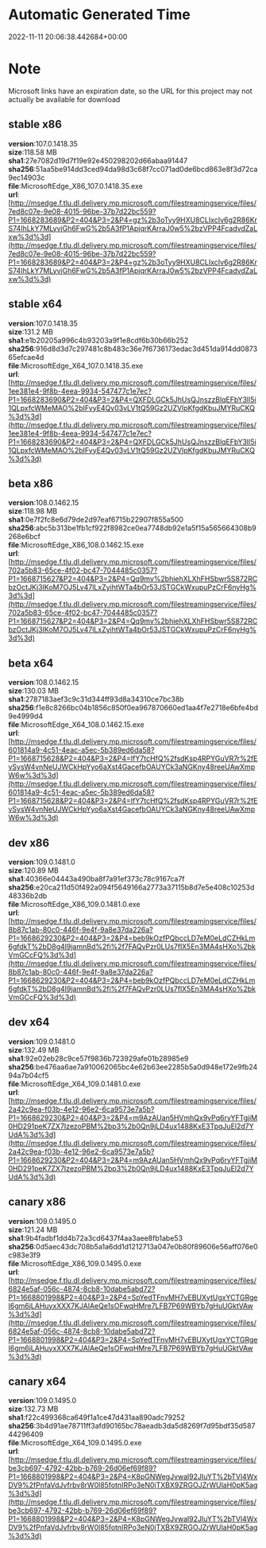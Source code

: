 # Automatic Generated Time
2022-11-11 20:06:38.442684+00:00

# Note
Microsoft links have an expiration date, so the URL for this project may not actually be available for download

## stable x86
**version**:107.0.1418.35  
**size**:118.58 MB  
**sha1**:27e7082d19d7f19e92e450298202d66abaa91447  
**sha256**:51aa5be914dd3ced94da98d3c68f7cc071ad0de6bcd863e8f3d72ca9ec14903c  
**file**:MicrosoftEdge_X86_107.0.1418.35.exe  
**url**:[http://msedge.f.tlu.dl.delivery.mp.microsoft.com/filestreamingservice/files/7ed8c07e-9e08-4015-96be-37b7d22bc559?P1=1668283689&P2=404&P3=2&P4=gz%2b3oTyy9HXU8CLIxcIv6g2R86KrS74IhLkY7MLyvjGh6FwG%2b5A3fP1ApjqrKArraJ0w5%2bzVPP4FcadvdZaLxw%3d%3d](http://msedge.f.tlu.dl.delivery.mp.microsoft.com/filestreamingservice/files/7ed8c07e-9e08-4015-96be-37b7d22bc559?P1=1668283689&P2=404&P3=2&P4=gz%2b3oTyy9HXU8CLIxcIv6g2R86KrS74IhLkY7MLyvjGh6FwG%2b5A3fP1ApjqrKArraJ0w5%2bzVPP4FcadvdZaLxw%3d%3d)  

## stable x64
**version**:107.0.1418.35  
**size**:131.2 MB  
**sha1**:e1b20205a996c4b93203a9f1e8cdf6b30b66b252  
**sha256**:916d8d3d7c297481c8b483c36e7f6736173edac3d451da914dd087365efcae4d  
**file**:MicrosoftEdge_X64_107.0.1418.35.exe  
**url**:[http://msedge.f.tlu.dl.delivery.mp.microsoft.com/filestreamingservice/files/1ee381e4-9f8b-4eea-9934-547477c1e7ec?P1=1668283690&P2=404&P3=2&P4=QXFDLGCk5JhUsQJnszzBlqEFbY3Il5i1QLpxfcWMeMAO%2bIFvyE4Qv03vLV1tQ59Gz2UZVlpKfgdKbuJMYRuCKQ%3d%3d](http://msedge.f.tlu.dl.delivery.mp.microsoft.com/filestreamingservice/files/1ee381e4-9f8b-4eea-9934-547477c1e7ec?P1=1668283690&P2=404&P3=2&P4=QXFDLGCk5JhUsQJnszzBlqEFbY3Il5i1QLpxfcWMeMAO%2bIFvyE4Qv03vLV1tQ59Gz2UZVlpKfgdKbuJMYRuCKQ%3d%3d)  

## beta x86
**version**:108.0.1462.15  
**size**:118.98 MB  
**sha1**:0e7f2fc8e6d79de2d97eaf6715b22907f855a500  
**sha256**:abc5b313be1fb1cf922f8982ce0ea7748db92e1a5f15a565664308b9268e6bcf  
**file**:MicrosoftEdge_X86_108.0.1462.15.exe  
**url**:[http://msedge.f.tlu.dl.delivery.mp.microsoft.com/filestreamingservice/files/702a5b83-65ce-4f02-bc47-7044485c0357?P1=1668715627&P2=404&P3=2&P4=Qq9mv%2bhiehXLXhFHSbwr5S872RCbzOctJKj3IKoM7OJ5Lv47lLxZyihtWTa4bOr53JSTGCkWxupuPzCrF6nyHg%3d%3d](http://msedge.f.tlu.dl.delivery.mp.microsoft.com/filestreamingservice/files/702a5b83-65ce-4f02-bc47-7044485c0357?P1=1668715627&P2=404&P3=2&P4=Qq9mv%2bhiehXLXhFHSbwr5S872RCbzOctJKj3IKoM7OJ5Lv47lLxZyihtWTa4bOr53JSTGCkWxupuPzCrF6nyHg%3d%3d)  

## beta x64
**version**:108.0.1462.15  
**size**:130.03 MB  
**sha1**:2787183aef3c9c31d344ff93d8a34310ce7bc38b  
**sha256**:f1e8c8266bc04b1856c850f0ea967870660ed1aa4f7e2718e6bfe4bd9e4999d4  
**file**:MicrosoftEdge_X64_108.0.1462.15.exe  
**url**:[http://msedge.f.tlu.dl.delivery.mp.microsoft.com/filestreamingservice/files/601814a9-4c51-4eac-a5ec-5b389ed6da58?P1=1668715628&P2=404&P3=2&P4=IfY7tcHfQ%2fsdKsp4RPYGuVR7r%2fEvSysW4vnNeUJWCkHpYyo6aXst4GacefbOAUYCk3aNGKny48reeUAwXmpW6w%3d%3d](http://msedge.f.tlu.dl.delivery.mp.microsoft.com/filestreamingservice/files/601814a9-4c51-4eac-a5ec-5b389ed6da58?P1=1668715628&P2=404&P3=2&P4=IfY7tcHfQ%2fsdKsp4RPYGuVR7r%2fEvSysW4vnNeUJWCkHpYyo6aXst4GacefbOAUYCk3aNGKny48reeUAwXmpW6w%3d%3d)  

## dev x86
**version**:109.0.1481.0  
**size**:120.89 MB  
**sha1**:40366e04443a490ba8f7a91ef373c78c9167ca7f  
**sha256**:e20ca211d50f492a094f5649166a2773a37115b8d7e5e408c10253d48336b2db  
**file**:MicrosoftEdge_X86_109.0.1481.0.exe  
**url**:[http://msedge.f.tlu.dl.delivery.mp.microsoft.com/filestreamingservice/files/8b87c1ab-80c0-446f-9e4f-9a8e37da226a?P1=1668629230&P2=404&P3=2&P4=beb9kOzfPQbccLD7eM0eLdCZHkLm6gfdkT%2bD8g4I9jamnBd%2fi%2f7FAQvPzr0LUs7flX5En3MA4sHXo%2bkVmGCcFQ%3d%3d](http://msedge.f.tlu.dl.delivery.mp.microsoft.com/filestreamingservice/files/8b87c1ab-80c0-446f-9e4f-9a8e37da226a?P1=1668629230&P2=404&P3=2&P4=beb9kOzfPQbccLD7eM0eLdCZHkLm6gfdkT%2bD8g4I9jamnBd%2fi%2f7FAQvPzr0LUs7flX5En3MA4sHXo%2bkVmGCcFQ%3d%3d)  

## dev x64
**version**:109.0.1481.0  
**size**:132.49 MB  
**sha1**:92e02eb28c9ce57f9836b723929afe01b28985e9  
**sha256**:be476aa6ae7a910062065bc4e62b63ee2285b5a0d948e172e9fb2494a7b04cf5  
**file**:MicrosoftEdge_X64_109.0.1481.0.exe  
**url**:[http://msedge.f.tlu.dl.delivery.mp.microsoft.com/filestreamingservice/files/2a42c9ea-f03b-4e12-96e2-6ca9573e7a5b?P1=1668629230&P2=404&P3=2&P4=m9AzAUan5HVmhQx9vPq6ryYFTgjiM0HD291peK7ZX7IzezoPBM%2bp3%2b0Qn9jLD4ux1488KxE3TpqJuEl2d7YUdA%3d%3d](http://msedge.f.tlu.dl.delivery.mp.microsoft.com/filestreamingservice/files/2a42c9ea-f03b-4e12-96e2-6ca9573e7a5b?P1=1668629230&P2=404&P3=2&P4=m9AzAUan5HVmhQx9vPq6ryYFTgjiM0HD291peK7ZX7IzezoPBM%2bp3%2b0Qn9jLD4ux1488KxE3TpqJuEl2d7YUdA%3d%3d)  

## canary x86
**version**:109.0.1495.0  
**size**:121.24 MB  
**sha1**:9b4fadbf1dd4b72a3cd6437f4aa3aee8fb1abe53  
**sha256**:0d5aec43dc708b5a1a6dd1d1212713a047e0b80f89606e56aff076e0c983e3f9  
**file**:MicrosoftEdge_X86_109.0.1495.0.exe  
**url**:[http://msedge.f.tlu.dl.delivery.mp.microsoft.com/filestreamingservice/files/6824e5af-056c-4874-8cb8-10dabe5abd72?P1=1668801998&P2=404&P3=2&P4=SpYedTFnvMH7vEBUXytUgxYCTGRgeI6gm6jLAHuyxXXX7KJAlAeQe1sOFwqHMre7LFB7P69WBYb7gHuUGktVAw%3d%3d](http://msedge.f.tlu.dl.delivery.mp.microsoft.com/filestreamingservice/files/6824e5af-056c-4874-8cb8-10dabe5abd72?P1=1668801998&P2=404&P3=2&P4=SpYedTFnvMH7vEBUXytUgxYCTGRgeI6gm6jLAHuyxXXX7KJAlAeQe1sOFwqHMre7LFB7P69WBYb7gHuUGktVAw%3d%3d)  

## canary x64
**version**:109.0.1495.0  
**size**:132.73 MB  
**sha1**:f22c499368ca649f1a1ce47d431aa890adc79252  
**sha256**:3b4d91ae78711ff3afd90165bc78aeadb3da5d8269f7d95bdf35d58744296409  
**file**:MicrosoftEdge_X64_109.0.1495.0.exe  
**url**:[http://msedge.f.tlu.dl.delivery.mp.microsoft.com/filestreamingservice/files/be3cb697-4792-42bb-b769-26d06ef69f89?P1=1668801998&P2=404&P3=2&P4=K8pGNWegJvwal92JIuYT%2bTVl4WxDV9%2fPnfaVdJvfrbv8rW0l85fotnIRPo3eN0jTXBX9ZRGOJZrWUlaH0pK5ag%3d%3d](http://msedge.f.tlu.dl.delivery.mp.microsoft.com/filestreamingservice/files/be3cb697-4792-42bb-b769-26d06ef69f89?P1=1668801998&P2=404&P3=2&P4=K8pGNWegJvwal92JIuYT%2bTVl4WxDV9%2fPnfaVdJvfrbv8rW0l85fotnIRPo3eN0jTXBX9ZRGOJZrWUlaH0pK5ag%3d%3d)  

